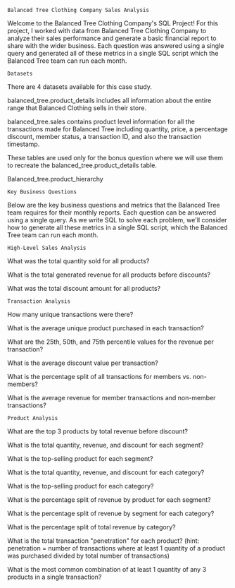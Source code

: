 	Balanced Tree Clothing Company Sales Analysis
Welcome to the Balanced Tree Clothing Company's SQL Project! For this project, I worked with data from Balanced Tree Clothing Company to analyze their sales performance and generate a basic financial report to share with the wider business. Each question was answered using a single query and generated all of these metrics in a single SQL script which the Balanced Tree team can run each month.

	Datasets
There are 4 datasets available for this case study. 

balanced_tree.product_details includes all information about the entire range that Balanced Clothing sells in their store.

balanced_tree.sales contains product level information for all the transactions made for Balanced Tree including quantity, price, a percentage discount, member status, a transaction ID, and also the transaction timestamp.

These tables are used only for the bonus question where we will use them to recreate the balanced_tree.product_details table.

Balanced_tree.product_hierarchy

	Key Business Questions
Below are the key business questions and metrics that the Balanced Tree team requires for their monthly reports. Each question can be answered using a single query. As we write SQL to solve each problem, we'll consider how to generate all these metrics in a single SQL script, which the Balanced Tree team can run each month.

	High-Level Sales Analysis
What was the total quantity sold for all products?

What is the total generated revenue for all products before discounts?

What was the total discount amount for all products?

	Transaction Analysis
How many unique transactions were there?

What is the average unique product purchased in each transaction?

What are the 25th, 50th, and 75th percentile values for the revenue per transaction?

What is the average discount value per transaction?

What is the percentage split of all transactions for members vs. non-members?

What is the average revenue for member transactions and non-member transactions?

	Product Analysis
What are the top 3 products by total revenue before discount?

What is the total quantity, revenue, and discount for each segment?

What is the top-selling product for each segment?

What is the total quantity, revenue, and discount for each category?

What is the top-selling product for each category?

What is the percentage split of revenue by product for each segment?

What is the percentage split of revenue by segment for each category?

What is the percentage split of total revenue by category?

What is the total transaction "penetration" for each product? (hint: penetration = number of transactions where at least 1 quantity of a product was purchased divided by total number of transactions)

What is the most common combination of at least 1 quantity of any 3 products in a single transaction?

